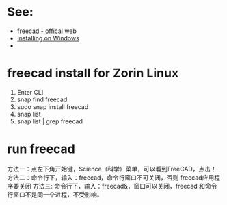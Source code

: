# See: 
- [freecad - offical web](https://www.freecad.org/)
- [Installing on Windows](https://wiki.freecad.org/Installing_on_Windows)
- 

# freecad install for Zorin Linux
1. Enter CLI
2. snap find freecad
3. sudo snap install freecad
4. snap list
5. snap list | grep freecad

# run freecad
方法一：点左下角开始键，Science（科学）菜单，可以看到FreeCAD，点击！
方法二：命令行下，输入：freecad，命令行窗口不可关闭，否则 freecad应用程序要关闭
方法三: 命令行下，输入：freecad&，窗口可以关闭，freecad 和命令行窗口不是同一个进程，不受影响。
